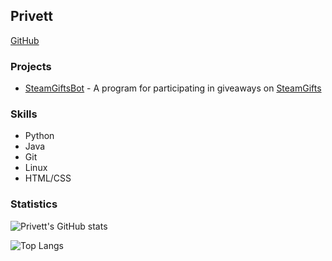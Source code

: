 ## Privett

[GitHub](https://github.com/Privett)

### Projects
- [SteamGiftsBot](https://github.com/Privett/steamgifts-bot) - A program for participating in giveaways on [SteamGifts](https://www.steamgifts.com/)

### Skills
- Python
- Java
- Git
- Linux
- HTML/CSS

### Statistics
![Privett's GitHub stats](https://github-readme-stats.vercel.app/api?username=Privett&show_icons=true&hide_border=true&theme=${{is_dark_mode}}?dark=radical&light=radical&icon_color=white&text_color=white)

![Top Langs](https://github-readme-stats.vercel.app/api/top-langs/?username=Privett&layout=compact&hide_border=true&hide_title=true&theme=${{is_dark_mode}}?dark=radical&light=radical&text_color=white&icon_color=white)
